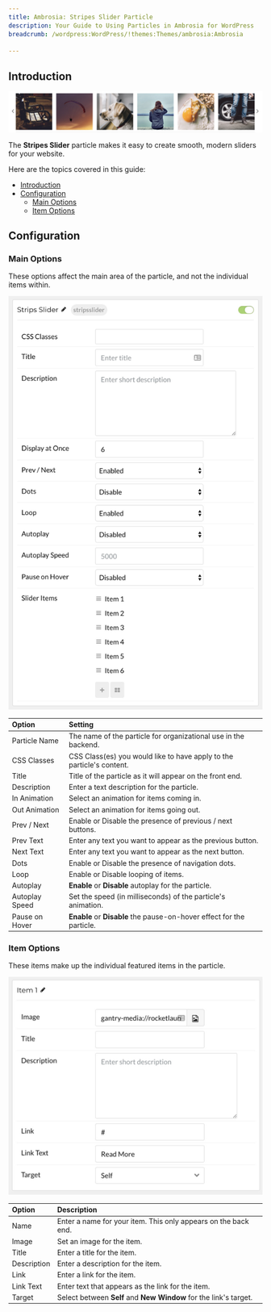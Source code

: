```yaml
---
title: Ambrosia: Stripes Slider Particle
description: Your Guide to Using Particles in Ambrosia for WordPress
breadcrumb: /wordpress:WordPress/!themes:Themes/ambrosia:Ambrosia

---
```


## Introduction

![](assets/particle_stripesslider1.jpeg)

The **Stripes Slider** particle makes it easy to create smooth, modern sliders for your website.

Here are the topics covered in this guide:

- [Introduction](#introduction)
- [Configuration](#configuration)
  - [Main Options](#main-options)
  - [Item Options](#item-options)

## Configuration

### Main Options 

These options affect the main area of the particle, and not the individual items within.

![](assets/particle_stripesslider2.jpeg)

| Option         | Setting                                                               |
| :------------- | :-------------------------------------------------------------------- |
| Particle Name  | The name of the particle for organizational use in the backend.       |
| CSS Classes    | CSS Class(es) you would like to have apply to the particle's content. |
| Title          | Title of the particle as it will appear on the front end.             |
| Description    | Enter a text description for the particle.                            |
| In Animation   | Select an animation for items coming in.                              |
| Out Animation  | Select an animation for items going out.                              |
| Prev / Next    | Enable or Disable the presence of previous / next buttons.            |
| Prev Text      | Enter any text you want to appear as the previous button.             |
| Next Text      | Enter any text you want to appear as the next button.                 |
| Dots           | Enable or Disable the presence of navigation dots.                    |
| Loop           | Enable or Disable looping of items.                                   |
| Autoplay       | **Enable** or **Disable** autoplay for the particle.                  |
| Autoplay Speed | Set the speed (in milliseconds) of the particle's animation.          |
| Pause on Hover | **Enable** or **Disable** the pause-on-hover effect for the particle. |

### Item Options

These items make up the individual featured items in the particle.

![](assets/particle_stripesslider3.jpeg)

| Option      | Description                                                       |
| :---------- | :---------------------------------------------------------------- |
| Name        | Enter a name for your item. This only appears on the back end.    |
| Image       | Set an image for the item.                                        |
| Title       | Enter a title for the item.                                       |
| Description | Enter a description for the item.                                 |
| Link        | Enter a link for the item.                                        |
| Link Text   | Enter text that appears as the link for the item.                 |
| Target      | Select between **Self** and **New Window** for the link's target. |
